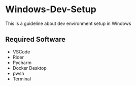 # Windows-Dev-Setup
This is a guideline about dev environment setup in Windows
## Required Software
- VSCode
- Rider
- Pycharm
- Docker Desktop
- pwsh
- Terminal
